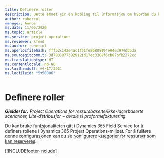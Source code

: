 ```yaml
---
title: Definere roller
description: Dette emnet gir en kobling til informasjon om hvordan du konfigurerer ressurskategorier som kan reserveres.
author: ruhercul
manager: Annbe
ms.date: 11/05/2020
ms.topic: article
ms.service: project-operations
ms.reviewer: kfend
ms.author: ruhercul
ms.openlocfilehash: fff52c142e4ac1f01fe86808094e94e3974db53a
ms.sourcegitcommit: 3d78338773929121d17ec3386f6cb67bfb2272cc
ms.translationtype: HT
ms.contentlocale: nb-NO
ms.lasthandoff: 04/27/2021
ms.locfileid: "5950006"
---
```

# <a name="define-roles"></a>Definere roller

_**Gjelder for:** Project Operations for ressursbaserte/ikke-lagerbaserte scenarioer, Lite-distribusjon – avtale til proformafakturering_

Du kan bruke funksjonaliteten gitt i Dynamics 365 Field Service for å definere rollene i Dynamics 365 Project Operations-miljøet. For å fullføre denne konfigurasjonen kan du se [Konfigurere kategorier for ressurser som kan reserveres](/dynamics365/field-service/set-up-bookable-resource-categories).


[!INCLUDE[footer-include](../includes/footer-banner.md)]